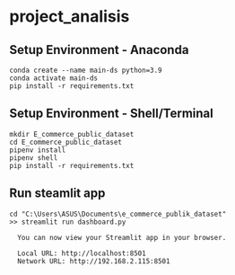 # project_analisis

## Setup Environment - Anaconda
```
conda create --name main-ds python=3.9
conda activate main-ds
pip install -r requirements.txt
```

## Setup Environment - Shell/Terminal
```
mkdir E_commerce_public_dataset
cd E_commerce_public_dataset
pipenv install
pipenv shell
pip install -r requirements.txt

```

## Run steamlit app
```
cd "C:\Users\ASUS\Documents\e_commerce_publik_dataset"
>> streamlit run dashboard.py

  You can now view your Streamlit app in your browser.

  Local URL: http://localhost:8501
  Network URL: http://192.168.2.115:8501
```
